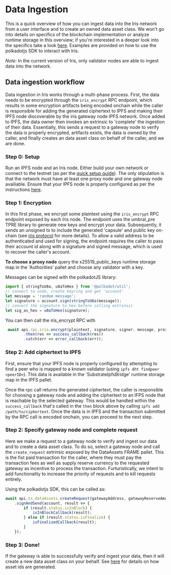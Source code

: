 # Data Ingestion

This is a quick overview of how you can ingest data into the Iris network from a user interface and to create an owned data asset class. We won't go into details on specifics of the blockchain implementation or analyze runtime storage in this overview; if you're interested in a deeper look into the specifics take a look [here](../developers/data_assets.md). Examples are provided on how to use the polkadotjs SDK to interact with Iris.

*Note:* In the current version of Iris, only validator nodes are able to ingest data into the network.

## Data ingestion workflow

Data ingestion in Iris works through a multi-phase process. First, the data needs to be encrypted through the `iris_encrypt` RPC endpoint, which results in some encryption artifacts being encoded onchain while the caller is responsible for adding the generated ciphertext to IPFS and making their IPFS node discoverable by the iris gateway node IPFS network. Once added to IPFS, the data owner then invokes an extrinsic to 'complete' the ingestion of their data. Essentially, this sends a request to a gateway node to verify the data is properly encrypted, artifacts exists, the data is owned by the caller, and finally creates an data asset class on behalf of the caller, and we are done. 

### Step 0: Setup

Run an IPFS node and an Iris node. Either build your own network or connect to the testnet (as per the [quick setup guide](./quick_setup.md)). The only stipulation is that the network must have at least one proxy node and one gateway node availiable. Ensure that your IPFS node is properly configured as per the instructions [here](../developers/development_guide.md#ipfs-installation-and-configuration).

### Step 1: Encryption

In this first phase, we encrypt some plaintext using the `iris_encrypt` RPC endpoint exposed by each Iris node. The endpoint uses the umbral_pre TPRE library to generate new keys and encrypt your data. Subsequently, it sends an unsigned tx to include the generated 'capsule' and public key on-chain (see [iris protocol](https://github.com/ideal-lab5/whitepaper/blob/main/IRIS_PROTOCOL_DRAFT_0.0.1.pdf) for more details). To allow a valid address to be authenticated and used for signing, the endpoint requires the caller to pass their account id along with a signature and signed message, which is used to recover the caller's account.

**To choose a proxy node** query the x25519_public_keys runtime storage map in the 'Authorities' pallet and choose any validator with a key.

Messages can be signed with the polkadotJS library:

``` javascript
import { stringToU8a, u8aToHex } from '@polkadot/util';
// connect to node, create keyring and get 'account'
let message = 'random message';
let signature = account.sign(stringToU8a(message));
// convert the signature to hex before calling extrinsic
let sig_as_hex = u8aToHex(signature);
```

You can then call the iris_encrypt RPC with

``` javascript
 await api.rpc.iris.encrypt(plaintext, signature, signer, message, proxy)
        .then(res => success_callback(res))
        .catch(err => error_callback(err));
``` 

### Step 2: Add ciphertext to IPFS

First, ensure that your IPFS node is properly configured by attempting to find a peer who is mapped to a known validator (using `ipfs dht findpeer <peerID>`). This data is available in the 'SubstrateIpfsBridge' runtime storage map in the IPFS pallet.

Once the rpc call returns the generated ciphertext, the caller is responsible for choosing a gateway node and adding the ciphertext to an IFPS node that is reachable by the selected gateway. This would be handled within the `success_callback` that's called in the `then` block above by calling `ipfs add /path/to/ciphertext`. Once the data is in IPFS and the transaction submitted by the RPC call is encoded onchain, you can proceed to the next step.

### Step 2: Specify gateway node and complete request

Here we make a request to a gateway node to verify and ingest our data and to create a data asset class.
To do so, select a gateway node and call the `create_request` extrinsic exposed by the DataAssets FRAME pallet. This is the fist paid transaction for the caller, where they must pay the transaction fees as well as supply reserve currency to the requested gateway as incentive to process the transaction. Furturistically, we intent to add functionality to increase the priority of requests and to kill requests entirely. 

Using the polkadotjs SDK, this can be called as:

``` javascript
await api.tx.dataAssets.createRequest(gatewayAddress, gatewayReserveAmount, cid, multiaddress, existentialDeposit)
    .signAndSend(account, result => {
        if (result.status.isInBlock) {
            isInBlockCallback(result);
        } else if (result.status.isFinalize) {
            isFinalizedCallback(result);
        }
    });
```

### Step 3: Done!

If the gateway is able to successfully verify and ingest your data, then it will create a new data asset class on your behalf. See [here](../developers/nodes/gateway_node.md#asset_id_generation) for details on how asset ids are generated. 
